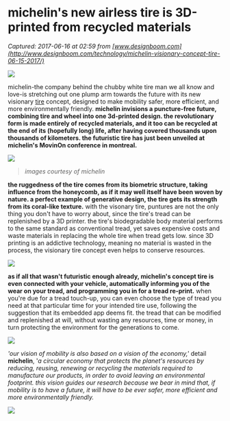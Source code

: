 # michelin's new airless tire is 3D-printed from recycled materials

_Captured: 2017-06-16 at 02:59 from [www.designboom.com](http://www.designboom.com/technology/michelin-visionary-concept-tire-06-15-2017/)_

![](http://www.designboom.com/wp-content/uploads/2017/06/michelin-visioinary-airless-tire-designboom-06-15-2017-fullheader.jpg)

michelin-the company behind the chubby white tire man we all know and love-is stretching out one plump arm towards the future with its new visionary [tire](http://www.designboom.com/tag/tires/page/0/) concept, designed to make mobility safer, more efficient, and more environmentally friendly. **michelin invisions a puncture-free future, combining tire and wheel into one 3d-printed design. the revolutionary form is made entirely of recycled materials, and it too can be recycled at the end of its (hopefully long) life, after having covered thousands upon thousands of kilometers. the futuristic tire has just been unveiled at michelin's MovinOn conference in montreal.**

![](http://www.designboom.com/wp-content/uploads/2017/06/michelin-visioinary-airless-tire-designboom-06-15-2017-818-007.jpg)

> _images courtesy of michelin_

**the ruggedness of the tire comes from its biometric structure, taking influence from the honeycomb, as if it may well itself have been woven by nature. a perfect example of generative design, the tire gets its strength from its coral-like texture.** with the visonary tire, puntures are not the only thing you don't have to worry about, since the tire's tread can be replenished by a 3D printer. the tire's biodegradable body material performs to the same standard as conventional tread, yet saves expensive costs and waste materials in replacing the whole tire when tread gets low. since 3D printing is an addictive technology, meaning no material is wasted in the process, the visionary tire concept even helps to conserve resources.

![](http://www.designboom.com/wp-content/uploads/2017/06/michelin-visioinary-airless-tire-designboom-06-15-2017-818-004.jpg)

**as if all that wasn't futuristic enough already, michelin's concept tire is even connected with your vehicle, automatically informing you of the wear on your tread, and programming you in for a tread re-print.** when you're due for a tread touch-up, you can even choose the type of tread you need at that particular time for your intended tire use, following the suggestion that its embedded app deems fit. the tread that can be modified and replenished at will, without wasting any resources, time or money, in turn protecting the environment for the generations to come.

![](http://www.designboom.com/wp-content/uploads/2017/06/michelin-visioinary-airless-tire-designboom-06-15-2017-818-005.jpg)

_'our vision of mobility is also based on a vision of the economy,'_ detail **michelin**, '_a circular economy that protects the planet's resources by reducing, reusing, renewing or recycling the materials required to manufacture our products, in order to avoid leaving an environmental footprint. this vision guides our research because we bear in mind that, if mobility is to have a future, it will have to be ever safer, more efficient and more environmentally friendly._

![](http://www.designboom.com/wp-content/uploads/2017/06/michelin-visioinary-airless-tire-designboom-06-15-2017-818-001.jpg)
